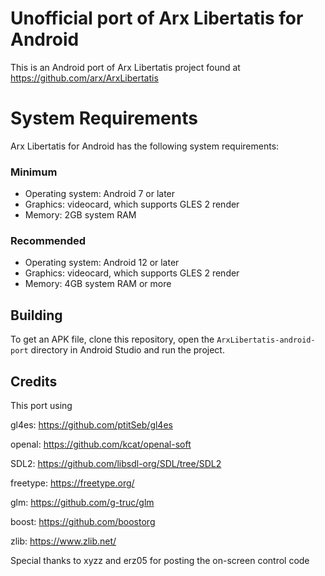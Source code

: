 # Unofficial port of Arx Libertatis for Android
This is an Android port of Arx Libertatis project found at https://github.com/arx/ArxLibertatis

# System Requirements

Arx Libertatis for Android has the following system requirements:

### Minimum
* Operating system: Android 7 or later
* Graphics: videocard, which supports GLES 2 render
* Memory: 2GB system RAM

### Recommended
* Operating system: Android 12 or later
* Graphics: videocard, which supports GLES 2 render
* Memory: 4GB system RAM or more

## Building

To get an APK file, clone this repository, open the `ArxLibertatis-android-port` directory in Android Studio and run the project.

## Credits
This port using

gl4es: https://github.com/ptitSeb/gl4es

openal: https://github.com/kcat/openal-soft

SDL2: https://github.com/libsdl-org/SDL/tree/SDL2

freetype: https://freetype.org/

glm: https://github.com/g-truc/glm

boost: https://github.com/boostorg

zlib: https://www.zlib.net/

Special thanks to xyzz and erz05 for posting the on-screen control code
